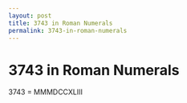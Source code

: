 ```yaml
---
layout: post
title: 3743 in Roman Numerals
permalink: 3743-in-roman-numerals
---
```


# 3743 in Roman Numerals

3743 = MMMDCCXLIII
